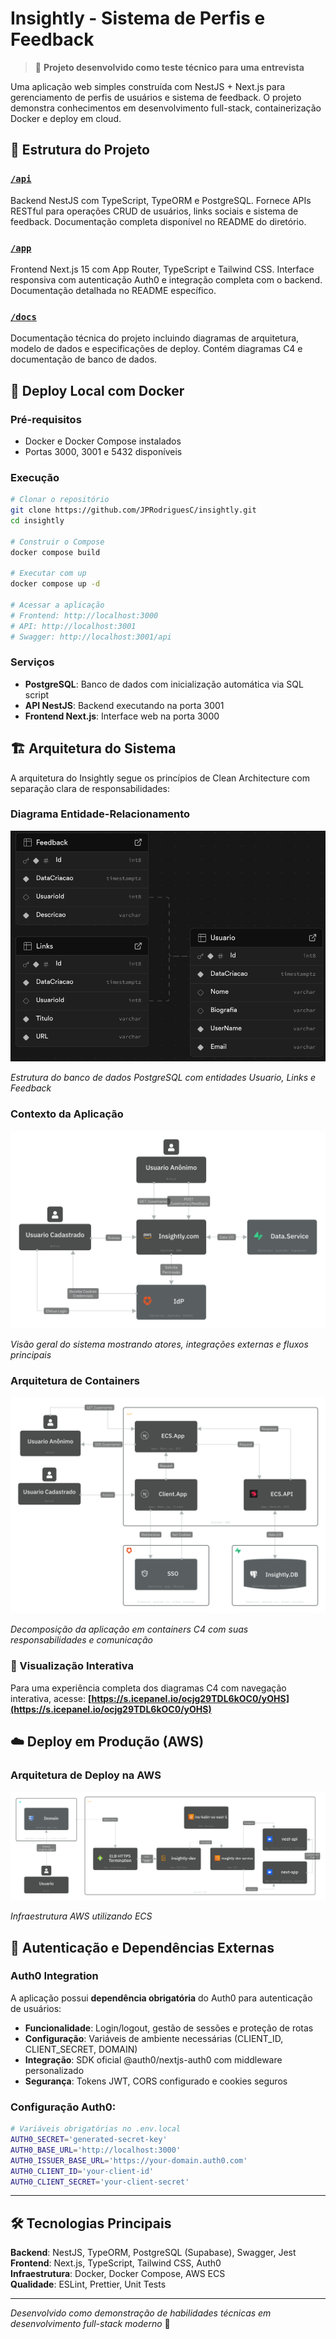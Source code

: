 # Insightly - Sistema de Perfis e Feedback

> 💼 **Projeto desenvolvido como teste técnico para uma entrevista**

Uma aplicação web simples construída com NestJS + Next.js para gerenciamento de perfis de usuários e sistema de feedback. O projeto demonstra conhecimentos em desenvolvimento full-stack, containerização Docker e deploy em cloud.

## 📁 Estrutura do Projeto

### [`/api`](./api/)
Backend NestJS com TypeScript, TypeORM e PostgreSQL. Fornece APIs RESTful para operações CRUD de usuários, links sociais e sistema de feedback. Documentação completa disponível no README do diretório.

### [`/app`](./app/)  
Frontend Next.js 15 com App Router, TypeScript e Tailwind CSS. Interface responsiva com autenticação Auth0 e integração completa com o backend. Documentação detalhada no README específico.

### [`/docs`](./docs/)
Documentação técnica do projeto incluindo diagramas de arquitetura, modelo de dados e especificações de deploy. Contém diagramas C4 e documentação de banco de dados.

## 🚀 Deploy Local com Docker

### Pré-requisitos
- Docker e Docker Compose instalados
- Portas 3000, 3001 e 5432 disponíveis

### Execução
```bash
# Clonar o repositório
git clone https://github.com/JPRodriguesC/insightly.git
cd insightly

# Construir o Compose
docker compose build

# Executar com up
docker compose up -d

# Acessar a aplicação
# Frontend: http://localhost:3000
# API: http://localhost:3001
# Swagger: http://localhost:3001/api
```

### Serviços
- **PostgreSQL**: Banco de dados com inicialização automática via SQL script
- **API NestJS**: Backend executando na porta 3001
- **Frontend Next.js**: Interface web na porta 3000

## 🏗️ Arquitetura do Sistema

A arquitetura do Insightly segue os princípios de Clean Architecture com separação clara de responsabilidades:

### Diagrama Entidade-Relacionamento
![Modelo de Dados](./docs/db/DER.png)

*Estrutura do banco de dados PostgreSQL com entidades Usuario, Links e Feedback*

### Contexto da Aplicação  
![Contexto do Sistema](./docs/c4/context.png)

*Visão geral do sistema mostrando atores, integrações externas e fluxos principais*

### Arquitetura de Containers
![Arquitetura de Containers](./docs/c4/container.png)

*Decomposição da aplicação em containers C4 com suas responsabilidades e comunicação*

### 🔗 Visualização Interativa
Para uma experiência completa dos diagramas C4 com navegação interativa, acesse:
**[https://s.icepanel.io/ocjg29TDL6kOC0/yOHS](https://s.icepanel.io/ocjg29TDL6kOC0/yOHS)**

## ☁️ Deploy em Produção (AWS)

### Arquitetura de Deploy na AWS
![Deploy AWS](./docs/c4/container.deploy.png)

*Infraestrutura AWS utilizando ECS*


## 🔐 Autenticação e Dependências Externas

### Auth0 Integration
A aplicação possui **dependência obrigatória** do Auth0 para autenticação de usuários:

- **Funcionalidade**: Login/logout, gestão de sessões e proteção de rotas
- **Configuração**: Variáveis de ambiente necessárias (CLIENT_ID, CLIENT_SECRET, DOMAIN)
- **Integração**: SDK oficial @auth0/nextjs-auth0 com middleware personalizado
- **Segurança**: Tokens JWT, CORS configurado e cookies seguros

### Configuração Auth0:
```bash
# Variáveis obrigatórias no .env.local
AUTH0_SECRET='generated-secret-key'
AUTH0_BASE_URL='http://localhost:3000'
AUTH0_ISSUER_BASE_URL='https://your-domain.auth0.com'
AUTH0_CLIENT_ID='your-client-id'
AUTH0_CLIENT_SECRET='your-client-secret'
```

---

## 🛠️ Tecnologias Principais

**Backend**: NestJS, TypeORM, PostgreSQL (Supabase), Swagger, Jest  
**Frontend**: Next.js, TypeScript, Tailwind CSS, Auth0  
**Infraestrutura**: Docker, Docker Compose, AWS ECS  
**Qualidade**: ESLint, Prettier, Unit Tests

---

*Desenvolvido como demonstração de habilidades técnicas em desenvolvimento full-stack moderno* 🚀

